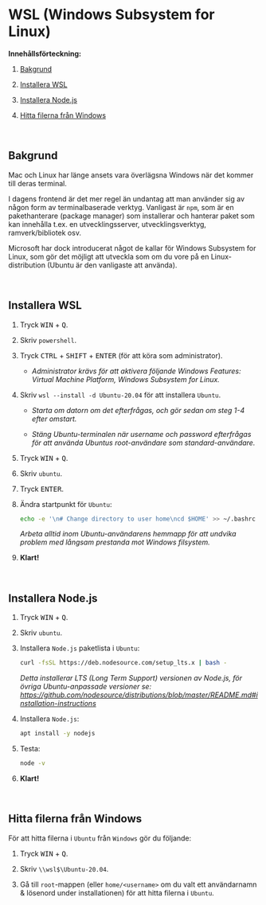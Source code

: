 # WSL (Windows Subsystem for Linux)

**Innehållsförteckning:**

1. [Bakgrund](#bakgrund)

1. [Installera WSL](#installera-wsl)

1. [Installera Node.js](#installera-nodejs)

1. [Hitta filerna från Windows](#hitta-filerna-fran-windows)

<br id="backgrund">

## Bakgrund

Mac och Linux har länge ansets vara överlägsna Windows när det kommer till deras terminal.

I dagens frontend är det mer regel än undantag att man använder sig av någon form av terminalbaserade verktyg. Vanligast är `npm`, som är en pakethanterare (package manager) som installerar och hanterar paket som kan innehålla t.ex. en utvecklingsserver, utvecklingsverktyg, ramverk/bibliotek osv.

Microsoft har dock introducerat något de kallar för Windows Subsystem for Linux, som gör det möjligt att utveckla som om du vore på en Linux-distribution (Ubuntu är den vanligaste att använda).

<br id="installera-wsl">

## Installera WSL

1. Tryck <kbd>WIN</kbd> + <kbd>Q</kbd>.

1. Skriv `powershell`.

1. Tryck <kbd>CTRL</kbd> + <kbd>SHIFT</kbd> + <kbd>ENTER</kbd> (för att köra som administrator).

    * _Administrator krävs för att aktivera följande Windows Features: Virtual Machine Platform, Windows Subsystem for Linux._

1. Skriv `wsl --install -d Ubuntu-20.04` för att installera `Ubuntu`.

    * _Starta om datorn om det efterfrågas, och gör sedan om steg 1-4 efter omstart._

    * _Stäng Ubuntu-terminalen när username och password efterfrågas för att använda Ubuntus root-användare som standard-användare._

1. Tryck <kbd>WIN</kbd> + <kbd>Q</kbd>.

1. Skriv `ubuntu`.

1. Tryck <kbd>ENTER</kbd>.

1. Ändra startpunkt för `Ubuntu`:

    ```bash
    echo -e '\n# Change directory to user home\ncd $HOME' >> ~/.bashrc
    ```

    _Arbeta alltid inom Ubuntu-användarens hemmapp för att undvika problem med långsam prestanda mot Windows filsystem._

1. **Klart!**

<br id="installera-nodejs">

## Installera Node.js

1. Tryck <kbd>WIN</kbd> + <kbd>Q</kbd>.

1. Skriv `ubuntu`.

1. Installera `Node.js` paketlista i `Ubuntu`:

    ```bash
    curl -fsSL https://deb.nodesource.com/setup_lts.x | bash -
    ```

    _Detta installerar LTS (Long Term Support) versionen av Node.js, för övriga Ubuntu-anpassade versioner se: https://github.com/nodesource/distributions/blob/master/README.md#installation-instructions_

1. Installera `Node.js`:

    ```bash
    apt install -y nodejs
    ```

1. Testa:

    ```bash
    node -v
    ```

1. **Klart!**

<br id="hitta-filerna-fran-windows">

## Hitta filerna från Windows

För att hitta filerna i `Ubuntu` från `Windows` gör du följande:

1. Tryck <kbd>WIN</kbd> + <kbd>Q</kbd>.

1. Skriv `\\wsl$\Ubuntu-20.04`.

1. Gå till `root`-mappen (eller `home/<username>` om du valt ett användarnamn & lösenord under installationen) för att hitta filerna i `Ubuntu`.
